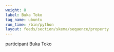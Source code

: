 ```yaml
---
weight: 8
label: Buka Toko
tag_name: ubuntu
run_time: /bin/python
layout: feeds/section/skema/sequence/property
---
```

participant Buka Toko
